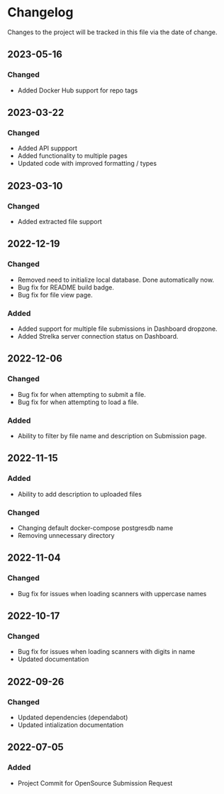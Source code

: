 # Changelog
Changes to the project will be tracked in this file via the date of change.

## 2023-05-16
### Changed
- Added Docker Hub support for repo tags

## 2023-03-22
### Changed
- Added API suppport
- Added functionality to multiple pages
- Updated code with improved formatting / types

## 2023-03-10
### Changed
- Added extracted file support

## 2022-12-19
### Changed
- Removed need to initialize local database. Done automatically now.
- Bug fix for README build badge.
- Bug fix for file view page.

### Added
- Added support for multiple file submissions in Dashboard dropzone.
- Added Strelka server connection status on Dashboard.

## 2022-12-06
### Changed
- Bug fix for when attempting to submit a file.
- Bug fix for when attempting to load a file.

### Added
- Ability to filter by file name and description on Submission page.
 
## 2022-11-15
### Added
- Ability to add description to uploaded files

### Changed
- Changing default docker-compose postgresdb name
- Removing unnecessary directory

## 2022-11-04
### Changed
- Bug fix for issues when loading scanners with uppercase names

## 2022-10-17
### Changed
- Bug fix for issues when loading scanners with digits in name
- Updated documentation

## 2022-09-26
### Changed
- Updated dependencies (dependabot)
- Updated intialization documentation 

## 2022-07-05
### Added
- Project Commit for OpenSource Submission Request
